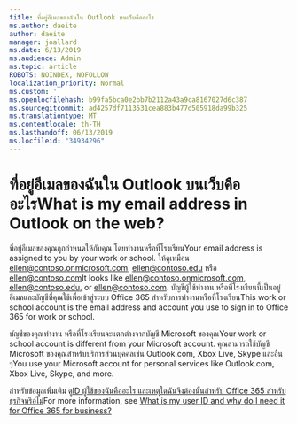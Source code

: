 ```yaml
---
title: ที่อยู่อีเมลของฉันใน Outlook บนเว็บคืออะไร
ms.author: daeite
author: daeite
manager: joallard
ms.date: 6/13/2019
ms.audience: Admin
ms.topic: article
ROBOTS: NOINDEX, NOFOLLOW
localization_priority: Normal
ms.custom: ''
ms.openlocfilehash: b99fa5bca0e2bb7b2112a43a9ca8167027d6c387
ms.sourcegitcommit: ad4257df7113531cea883b477d505918da99b325
ms.translationtype: MT
ms.contentlocale: th-TH
ms.lasthandoff: 06/13/2019
ms.locfileid: "34934296"
---
```

# <a name="what-is-my-email-address-in-outlook-on-the-web"></a><span data-ttu-id="56c38-102">ที่อยู่อีเมลของฉันใน Outlook บนเว็บคืออะไร</span><span class="sxs-lookup"><span data-stu-id="56c38-102">What is my email address in Outlook on the web?</span></span>

<span data-ttu-id="56c38-103">ที่อยู่อีเมลของคุณถูกกำหนดให้กับคุณ โดยทำงานหรือที่โรงเรียน</span><span class="sxs-lookup"><span data-stu-id="56c38-103">Your email address is assigned to you by your work or school.</span></span> <span data-ttu-id="56c38-104">ให้ดูเหมือน ellen@contoso.onmicrosoft.com, ellen@contoso.edu หรือ ellen@contoso.com</span><span class="sxs-lookup"><span data-stu-id="56c38-104">It looks like ellen@contoso.onmicrosoft.com, ellen@contoso.edu, or ellen@contoso.com.</span></span> <span data-ttu-id="56c38-105">บัญชีผู้ใช้ทำงาน หรือที่โรงเรียนนี้เป็นอยู่อีเมลและบัญชีที่คุณใช้เพื่อเข้าสู่ระบบ Office 365 สำหรับการทำงานหรือที่โรงเรียน</span><span class="sxs-lookup"><span data-stu-id="56c38-105">This work or school account is the email address and account you use to sign in to Office 365 for work or school.</span></span>

<span data-ttu-id="56c38-106">บัญชีของคุณทำงาน หรือที่โรงเรียนจะแตกต่างจากบัญชี Microsoft ของคุณ</span><span class="sxs-lookup"><span data-stu-id="56c38-106">Your work or school account is different from your Microsoft account.</span></span> <span data-ttu-id="56c38-107">คุณสามารถใช้บัญชี Microsoft ของคุณสำหรับบริการส่วนบุคคลเช่น Outlook.com, Xbox Live, Skype และอื่น ๆ</span><span class="sxs-lookup"><span data-stu-id="56c38-107">You use your Microsoft account for personal services like Outlook.com, Xbox Live, Skype, and more.</span></span>

<span data-ttu-id="56c38-108">สำหรับข้อมูลเพิ่มเติม ดู[ID ผู้ใช้ของฉันคืออะไร และเหตุใดฉันจึงต้องนั้นสำหรับ Office 365 สำหรับธุรกิจหรือไม่](https://support.office.com/article/37da662b-5da6-4b56-a091-2731b2ecc8b4)</span><span class="sxs-lookup"><span data-stu-id="56c38-108">For more information, see [What is my user ID and why do I need it for Office 365 for business?](https://support.office.com/article/37da662b-5da6-4b56-a091-2731b2ecc8b4)</span></span>